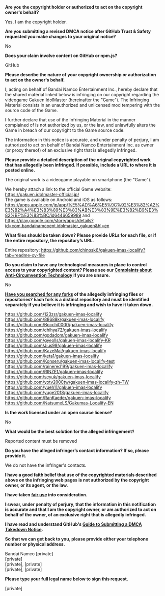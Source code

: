 **Are you the copyright holder or authorized to act on the copyright owner's behalf?**

Yes, I am the copyright holder.

**Are you submitting a revised DMCA notice after GitHub Trust & Safety requested you make changes to your original notice?**

No

**Does your claim involve content on GitHub or npm.js?**

GitHub

**Please describe the nature of your copyright ownership or authorization to act on the owner's behalf.**

I, acting on behalf of Bandai Namco Entertainment Inc., hereby declare that the shared material linked below is infringing on our copyright regarding the videogame Gakuen IdolMaster (hereinafter the "Game"). The Infringing Material consists in an unauthorized and unlicensed mod tempering with the source code of the Game.

I further declare that use of the Infringing Material in the manner complained of is not authorized by us, or the law, and unlawfully alters the Game in breach of our copyright to the Game source code.

The information in this notice is accurate, and under penalty of perjury, I am authorized to act on behalf of Bandai Namco Entertainment Inc. as owner (or proxy thereof) of an exclusive right that is allegedly infringed.

**Please provide a detailed description of the original copyrighted work that has allegedly been infringed. If possible, include a URL to where it is posted online.**

The original work is a videogame playable on smartphone (the "Game").

We hereby attach a link to the official Game website: https://gakuen.idolmaster-official.jp/  
The game is available on Android and iOS as follows: https://apps.apple.com/jp/app/%E5%AD%A6%E5%9C%92%E3%82%A2%E3%82%A4%E3%83%89%E3%83%AB%E3%83%9E%E3%82%B9%E3%82%BF%E3%83%BC/id6446659989 and https://play.google.com/store/apps/details?id=com.bandainamcoent.idolmaster_gakuen&hl=en

**What files should be taken down? Please provide URLs for each file, or if the entire repository, the repository’s URL.**

Entire repository: https://github.com/chinosk6/gakuen-imas-localify?tab=readme-ov-file

**Do you claim to have any technological measures in place to control access to your copyrighted content? Please see our <a href="https://docs.github.com/articles/guide-to-submitting-a-dmca-takedown-notice#complaints-about-anti-circumvention-technology">Complaints about Anti-Circumvention Technology</a> if you are unsure.**

No

**<a href="https://docs.github.com/articles/dmca-takedown-policy#b-what-about-forks-or-whats-a-fork">Have you searched for any forks</a> of the allegedly infringing files or repositories? Each fork is a distinct repository and must be identified separately if you believe it is infringing and wish to have it taken down.**

https://github.com/123zsr/gakuen-imas-localify  
https://github.com/88688k/gakuen-imas-localify  
https://github.com/Bocchi0000/gakuen-imas-localify  
https://github.com/chihya72/gakuen-imas-localify  
https://github.com/godadom/gakuen-imas-localify  
https://github.com/gyeolls/gakuen-imas-localify-KR  
https://github.com/Jius99/gakuen-imas-localify  
https://github.com/KazeMai/gakuen-imas-localify  
https://github.com/keta1/gakuen-imas-localify  
https://github.com/Konseru/gakuen-imas-localify-test  
https://github.com/rainered199/gakuen-imas-localify  
https://github.com/RINZE1/gakuen-imas-localify  
https://github.com/seyuk/gakuen-imas-localify  
https://github.com/yotv2000tw/gakuen-imas-localify-zh-TW  
https://github.com/yueh11/gakuen-imas-localify  
https://github.com/yuge2018/gakuen-imas-localify  
https://github.com/RanKaeder/gakuen-imas-localify  
https://github.com/NatsumeLS/Gakumas-Localify-EN  

**Is the work licensed under an open source license?**

No

**What would be the best solution for the alleged infringement?**

Reported content must be removed

**Do you have the alleged infringer’s contact information? If so, please provide it.**

We do not have the infringer's contacts.

**I have a good faith belief that use of the copyrighted materials described above on the infringing web pages is not authorized by the copyright owner, or its agent, or the law.**

**I have taken <a href="https://www.lumendatabase.org/topics/22">fair use</a> into consideration.**

**I swear, under penalty of perjury, that the information in this notification is accurate and that I am the copyright owner, or am authorized to act on behalf of the owner, of an exclusive right that is allegedly infringed.**

**I have read and understand GitHub's <a href="https://docs.github.com/articles/guide-to-submitting-a-dmca-takedown-notice/">Guide to Submitting a DMCA Takedown Notice</a>.**

**So that we can get back to you, please provide either your telephone number or physical address.**

Bandai Namco [private]  
[private]  
[private], [private]  
[private], [private]

**Please type your full legal name below to sign this request.**

[private]
